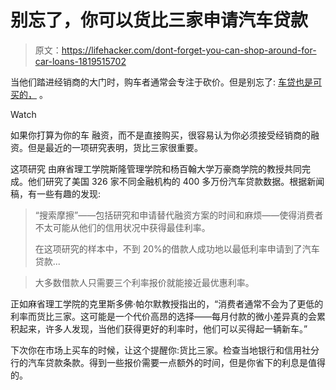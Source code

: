 # 别忘了，你可以货比三家申请汽车贷款

> 原文：<https://lifehacker.com/dont-forget-you-can-shop-around-for-car-loans-1819515702>

当他们踏进经销商的大门时，购车者通常会专注于砍价。但是别忘了: [车贷也是可买的，](https://lifehacker.com/secure-financing-before-buying-a-car-for-smoother-negot-1604931961) 。

Watch

如果你打算为你的车 融资，而不是直接购买，很容易认为你必须接受经销商的融资。但是最近的一项研究表明，货比三家很重要。

这项研究 由麻省理工学院斯隆管理学院和杨百翰大学万豪商学院的教授共同完成。他们研究了美国 326 家不同金融机构的 400 多万份汽车贷款数据。根据新闻稿，有一些有趣的发现:

> “搜索摩擦”——包括研究和申请替代融资方案的时间和麻烦——使得消费者不太可能从他们的信用状况中获得最佳利率。
> 
> 在这项研究的样本中，不到 20%的借款人成功地以最低利率申请到了汽车贷款...

> 大多数借款人只需要三个利率报价就能接近最优惠利率。

正如麻省理工学院的克里斯多佛·帕尔默教授指出的，“消费者通常不会为了更低的利率而货比三家。这可能是一个代价高昂的选择——每月付款的微小差异真的会累积起来，许多人发现，当他们获得更好的利率时，他们可以买得起一辆新车。”

下次你在市场上买车的时候，让这个提醒你:货比三家。检查当地银行和信用社分行的汽车贷款条款。得到一些报价需要一点额外的时间，但是你省下的利息是值得的。
